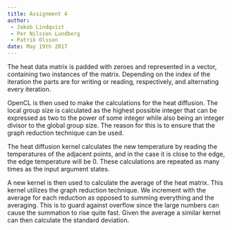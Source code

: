 ```yaml
---
title: Assignment 4
author:
 - Jakob Lindqvist
 - Per Nilsson Lundberg
 - Patrik Olsson
date: May 19th 2017
---
```


The heat data matrix is padded with zeroes and represented in a vector, containing two instances of the matrix. Depending on the index of the iteration the parts are for writing or reading, respectively, and alternating every iteration.

OpenCL is then used to make the calculations for the heat diffusion. The local group size is calculated as the highest possible integer that can be expressed as two to the power of some integer while also being an integer divisor to the global group size. The reason for this is to ensure that the graph reduction technique can be used.

The heat diffusion kernel calculates the new temperature by reading the temperatures of the adjacent points, and in the case it is close to the edge, the edge temperature will be 0. These calculations are repeated as many times as the input argument states.

A new kernel is then used to calculate the average of the heat matrix. This kernel utilizes the graph reduction technique. We increment with the average for each reduction as opposed to summing everything and the averaging. This is to guard against overflow since the large numbers can cause the summation to rise quite fast. Given the average a similar kernel can then calculate the standard deviation.



